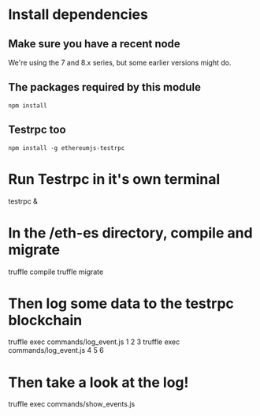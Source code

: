 
# Install dependencies

## Make sure you have a recent node

We're using the 7 and 8.x series, but some earlier versions might do.

## The packages required by this module

`npm install`

## Testrpc too

`npm install -g ethereumjs-testrpc`

# Run Testrpc in it's own terminal

testrpc &

# In the /eth-es directory, compile and migrate 

truffle compile
truffle migrate

# Then log some data to the testrpc blockchain

truffle exec commands/log_event.js 1 2 3
truffle exec commands/log_event.js 4 5 6

# Then take a look at the log!

truffle exec commands/show_events.js


